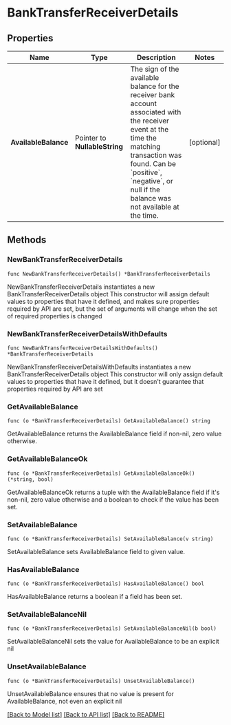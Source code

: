 # BankTransferReceiverDetails

## Properties

Name | Type | Description | Notes
------------ | ------------- | ------------- | -------------
**AvailableBalance** | Pointer to **NullableString** | The sign of the available balance for the receiver bank account associated with the receiver event at the time the matching transaction was found. Can be &#x60;positive&#x60;, &#x60;negative&#x60;, or null if the balance was not available at the time. | [optional] 

## Methods

### NewBankTransferReceiverDetails

`func NewBankTransferReceiverDetails() *BankTransferReceiverDetails`

NewBankTransferReceiverDetails instantiates a new BankTransferReceiverDetails object
This constructor will assign default values to properties that have it defined,
and makes sure properties required by API are set, but the set of arguments
will change when the set of required properties is changed

### NewBankTransferReceiverDetailsWithDefaults

`func NewBankTransferReceiverDetailsWithDefaults() *BankTransferReceiverDetails`

NewBankTransferReceiverDetailsWithDefaults instantiates a new BankTransferReceiverDetails object
This constructor will only assign default values to properties that have it defined,
but it doesn't guarantee that properties required by API are set

### GetAvailableBalance

`func (o *BankTransferReceiverDetails) GetAvailableBalance() string`

GetAvailableBalance returns the AvailableBalance field if non-nil, zero value otherwise.

### GetAvailableBalanceOk

`func (o *BankTransferReceiverDetails) GetAvailableBalanceOk() (*string, bool)`

GetAvailableBalanceOk returns a tuple with the AvailableBalance field if it's non-nil, zero value otherwise
and a boolean to check if the value has been set.

### SetAvailableBalance

`func (o *BankTransferReceiverDetails) SetAvailableBalance(v string)`

SetAvailableBalance sets AvailableBalance field to given value.

### HasAvailableBalance

`func (o *BankTransferReceiverDetails) HasAvailableBalance() bool`

HasAvailableBalance returns a boolean if a field has been set.

### SetAvailableBalanceNil

`func (o *BankTransferReceiverDetails) SetAvailableBalanceNil(b bool)`

 SetAvailableBalanceNil sets the value for AvailableBalance to be an explicit nil

### UnsetAvailableBalance
`func (o *BankTransferReceiverDetails) UnsetAvailableBalance()`

UnsetAvailableBalance ensures that no value is present for AvailableBalance, not even an explicit nil

[[Back to Model list]](../README.md#documentation-for-models) [[Back to API list]](../README.md#documentation-for-api-endpoints) [[Back to README]](../README.md)


